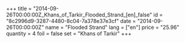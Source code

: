+++
title = "2014-09-26T00:00:00Z_Khans_of_Tarkir_Flooded_Strand_[en]_false"
id = "8c2996d9-3287-4480-8c04-7a378e37e3cf"
date = "2014-09-26T00:00:00Z"
name = "Flooded Strand"
lang = ["en"]
price = "25.96"
quantity = 4
foil = false
set = "Khans of Tarkir"
+++
